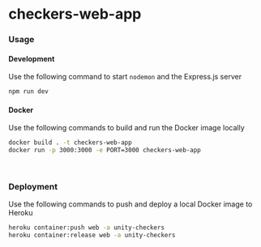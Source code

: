 # checkers-web-app

### Usage

#### Development

Use the following command to start `nodemon` and the Express.js server

```bash
npm run dev
```

#### Docker

Use the following commands to build and run the Docker image locally

```bash
docker build . -t checkers-web-app
docker run -p 3000:3000 -e PORT=3000 checkers-web-app
```

<br>

### Deployment

Use the following commands to push and deploy a local Docker image to Heroku

```bash
heroku container:push web -a unity-checkers
heroku container:release web -a unity-checkers
```
